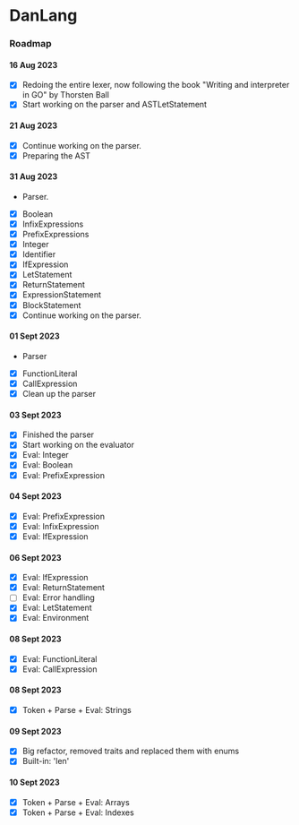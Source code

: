 # DanLang

### Roadmap

#### 16 Aug 2023

- [x] Redoing the entire lexer, now following the book "Writing and interpreter in GO" by Thorsten Ball
- [x] Start working on the parser and ASTLetStatement

#### 21 Aug 2023

- [x] Continue working on the parser.
- [x] Preparing the AST

#### 31 Aug 2023

- Parser.
- [x] Boolean
- [x] InfixExpressions
- [x] PrefixExpressions
- [x] Integer
- [x] Identifier
- [x] IfExpression
- [x] LetStatement
- [x] ReturnStatement
- [x] ExpressionStatement
- [x] BlockStatement
- [x] Continue working on the parser.

#### 01 Sept 2023

- Parser
- [x] FunctionLiteral
- [x] CallExpression
- [x] Clean up the parser

#### 03 Sept 2023

- [x] Finished the parser
- [x] Start working on the evaluator
- [x] Eval: Integer
- [x] Eval: Boolean
- [x] Eval: PrefixExpression

#### 04 Sept 2023

- [x] Eval: PrefixExpression
- [x] Eval: InfixExpression
- [x] Eval: IfExpression

#### 06 Sept 2023

- [x] Eval: IfExpression
- [x] Eval: ReturnStatement
- [ ] Eval: Error handling
- [x] Eval: LetStatement
- [x] Eval: Environment

#### 08 Sept 2023

- [x] Eval: FunctionLiteral
- [x] Eval: CallExpression

#### 08 Sept 2023

- [x] Token + Parse + Eval: Strings

#### 09 Sept 2023

- [x] Big refactor, removed traits and replaced them with enums
- [x] Built-in: 'len'

#### 10 Sept 2023

- [x] Token + Parse + Eval: Arrays
- [x] Token + Parse + Eval: Indexes
